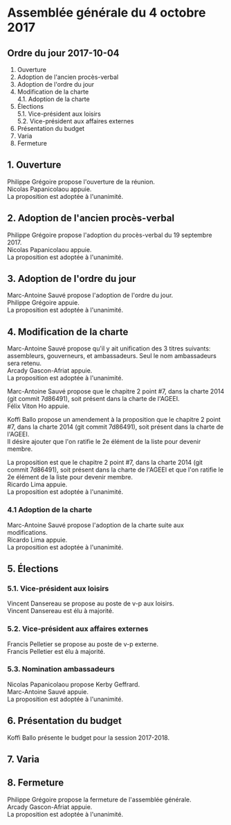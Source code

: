 # Assemblée générale du 4 octobre 2017

## Ordre du jour 2017-10-04

1. Ouverture
2. Adoption de l'ancien procès-verbal
3. Adoption de l'ordre du jour
4. Modification de la charte  
4.1. Adoption de la charte
5. Élections  
5.1. Vice-président aux loisirs  
5.2. Vice-président aux affaires externes
6. Présentation du budget
7. Varia
8. Fermeture


## 1. Ouverture

Philippe Grégoire propose l'ouverture de la réunion.  
Nicolas Papanicolaou appuie.  
La proposition est adoptée à l'unanimité.

## 2. Adoption de l'ancien procès-verbal

Philippe Grégoire propose l'adoption du procès-verbal du 19 septembre 2017.  
Nicolas Papanicolaou appuie.  
La proposition est adoptée à l'unanimité.

## 3. Adoption de l'ordre du jour

Marc-Antoine Sauvé propose l'adoption de l'ordre du jour.  
Philippe Grégoire appuie.  
La proposition est adoptée à l'unanimité.

## 4. Modification de la charte

Marc-Antoine Sauvé propose qu'il y ait unification des 3 titres suivants: 
assembleurs, gouverneurs, et ambassadeurs. Seul le nom ambassadeurs sera retenu.  
Arcady Gascon-Afriat appuie.  
La proposition est adoptée à l'unanimité.  

Marc-Antoine Sauvé propose que le chapitre 2 point #7, dans la charte 2014 
(git commit 7d86491), soit présent dans la charte de l'AGEEI.  
Félix Viton Ho appuie.  

Koffi Ballo propose un amendement à la proposition que le chapitre 2 point #7, 
dans la charte 2014 (git commit 7d86491), soit présent dans la charte de l'AGEEI.  
Il désire ajouter que l'on ratifie le 2e élément de la liste pour devenir membre.  

La proposition est que le chapitre 2 point #7, dans la charte 2014 
(git commit 7d86491), soit présent dans la charte de l'AGEEI et que l'on ratifie 
le 2e élément de la liste pour devenir membre.  
Ricardo Lima appuie.  
La proposition est adoptée à l'unanimité.

### 4.1 Adoption de la charte

Marc-Antoine Sauvé propose l'adoption de la charte suite aux modifications.  
Ricardo Lima appuie.  
La proposition est adoptée à l'unanimité.

## 5. Élections

### 5.1. Vice-président aux loisirs

Vincent Dansereau se propose au poste de v-p aux loisirs.  
Vincent Dansereau est élu à majorité.

### 5.2. Vice-président aux affaires externes

Francis Pelletier se propose au poste de v-p externe.  
Francis Pelletier est élu à majorité.

### 5.3. Nomination ambassadeurs

Nicolas Papanicolaou propose Kerby Geffrard.  
Marc-Antoine Sauvé appuie.  
La proposition est adoptée à l'unanimité.

## 6. Présentation du budget

Koffi Ballo présente le budget pour la session 2017-2018.

## 7. Varia

## 8. Fermeture

Philippe Grégoire propose la fermeture de l'assemblée générale.  
Arcady Gascon-Afriat appuie.  
La proposition est adoptée à l'unanimité.
